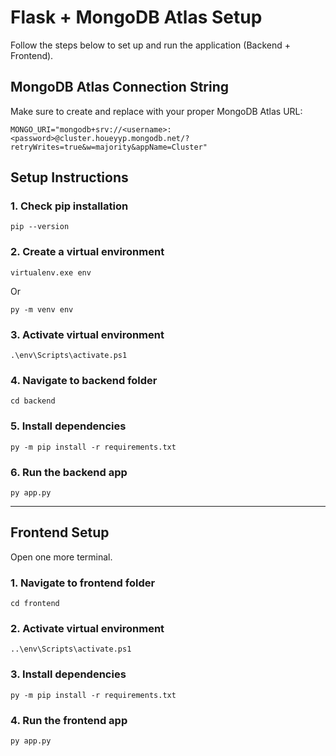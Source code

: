 
# Flask + MongoDB Atlas Setup

Follow the steps below to set up and run the application (Backend + Frontend).

## MongoDB Atlas Connection String

Make sure to create and replace with your proper MongoDB Atlas URL:

```
MONGO_URI="mongodb+srv://<username>:<password>@cluster.houeyyp.mongodb.net/?retryWrites=true&w=majority&appName=Cluster"
```

## Setup Instructions

### 1. Check pip installation
```
pip --version
```

### 2. Create a virtual environment
```
virtualenv.exe env
```
Or
```
py -m venv env
```

### 3. Activate virtual environment
```
.\env\Scripts\activate.ps1
```

### 4. Navigate to backend folder
```
cd backend
```

### 5. Install dependencies
```
py -m pip install -r requirements.txt
```

### 6. Run the backend app
```
py app.py
```

---

## Frontend Setup

Open one more terminal.

### 1. Navigate to frontend folder
```
cd frontend
```

### 2. Activate virtual environment
```
..\env\Scripts\activate.ps1
```

### 3. Install dependencies
```
py -m pip install -r requirements.txt
```

### 4. Run the frontend app
```
py app.py
```
